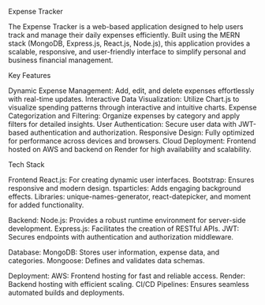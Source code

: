 Expense Tracker

The Expense Tracker is a web-based application designed to help users track and manage their daily expenses efficiently. Built using the MERN stack (MongoDB, Express.js, React.js, Node.js), this application provides a scalable, responsive, and user-friendly interface to simplify personal and business financial management.

Key Features

  Dynamic Expense Management: Add, edit, and delete expenses effortlessly with real-time updates.
  Interactive Data Visualization: Utilize Chart.js to visualize spending patterns through interactive and intuitive charts.
  Expense Categorization and Filtering: Organize expenses by category and apply filters for detailed insights.
  User Authentication: Secure user data with JWT-based authentication and authorization.
  Responsive Design: Fully optimized for performance across devices and browsers.
  Cloud Deployment: Frontend hosted on AWS and backend on Render for high availability and scalability.

Tech Stack

Frontend
  React.js: For creating dynamic user interfaces.
  Bootstrap: Ensures responsive and modern design.
  tsparticles: Adds engaging background effects.
  Libraries: unique-names-generator, react-datepicker, and moment for added functionality.

Backend:
  Node.js: Provides a robust runtime environment for server-side development.
  Express.js: Facilitates the creation of RESTful APIs.
  JWT: Secures endpoints with authentication and authorization middleware.

Database:
  MongoDB: Stores user information, expense data, and categories.
  Mongoose: Defines and validates data schemas.

Deployment:
  AWS: Frontend hosting for fast and reliable access.
  Render: Backend hosting with efficient scaling.
  CI/CD Pipelines: Ensures seamless automated builds and deployments.

  
